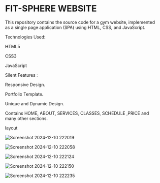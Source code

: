 # FIT-SPHERE WEBSITE
This repository contains the source code for a gym website, implemented as a single page application (SPA) using HTML, CSS, and JavaScript.

Technologies Used:

HTML5

CSS3

JavaScript

Silent Features :

Responsive Design.

Portfolio Template.

Unique and Dynamic Design.

Contains HOME, ABOUT, SERVICES, CLASSES, SCHEDULE ,PRICE and many other sections.

layout


![Screenshot 2024-12-10 222019](https://github.com/user-attachments/assets/9e5b6fbc-c89b-4e2e-ae46-5440c339e525)


![Screenshot 2024-12-10 222058](https://github.com/user-attachments/assets/99942cdc-6b50-4e85-bcf3-6042a0ad301c)


![Screenshot 2024-12-10 222124](https://github.com/user-attachments/assets/9a67e3b2-2fc1-4c2c-a769-f892bc2ecc67)

![Screenshot 2024-12-10 222150](https://github.com/user-attachments/assets/e8b4fd53-eaf3-4417-afcd-3a0dc086be9f)

![Screenshot 2024-12-10 222235](https://github.com/user-attachments/assets/fba2f3db-b441-42c5-8f09-ec94201e7a14)
